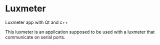 # Luxmeter
Luxmeter app with Qt and c++

This luxmeter is an application supposed to be used with a luxmeter that communicate on serial ports.
